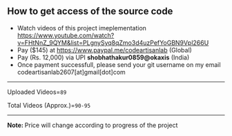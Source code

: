 ##  How to get access of the source code
-   Watch videos of this project imeplementation https://www.youtube.com/watch?v=FHtNnZ_9QYM&list=PLgnySyq8qZmo3d4uzPefYoGBN9Vpl266U
-   Pay ($145) at https://www.paypal.me/codeartisanlab (Global)
-   Pay (Rs. 12,000) via UPI <b>shobhathakur0859@okaxis</b> (India)
-   Once payment successfull, please send your git username on my email codeartisanlab2607[at]gmail[dot]com
<hr/>
<p>Uploaded Videos=<code>89</code></p>
<p>Total Videos (Approx.)=<code>90-95</code></p>
<hr/>
<p><b>Note: </b>Price will change according to progress of the project</p>
